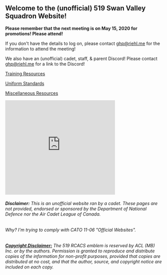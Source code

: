 Welcome to the (unofficial) 519 Swan Valley Squadron Website!
------

**Please remember that the next meeting is on May 15, 2020 for promotions! Please attend!**

If you don't have the details to log on, please contact [ghp@riehl.me](mailto:ghp@riehl.me) for the information to attend the meeting!

We also have an (unofficial) cadet, staff, & parent Discord! Please contact [ghp@riehl.me](mailto:ghp@riehl.me) for a link to the Discord!

[Training Resources](Training)

[Uniform Standards](Uniform)

[Miscellaneous Resources](Misc)

<iframe src="https://discordapp.com/widget?id=707999040272597022&theme=dark" width="350" height="300" allowtransparency="true" frameborder="0"></iframe>

###### **Disclaimer:** This is an unofficial website ran by a cadet. These pages are not provided, endorsed or sponsored by the Department of National Defence nor the Air Cadet League of Canada.

###### Why? I'm trying to comply with CATO 11-06 "Official Websites".

###### [**Copyright Disclaimer:**](http://www.aircadetleaguemb.ca/f02-protocol.shtml#copyright) The 519 RCACS emblem is reserved by ACL (MB) Inc. or by the authors. Permission is granted to reproduce and distribute copies of the information for non-profit purposes, provided that copies are distributed at no cost, and that the author, source, and copyright notice are included on each copy.